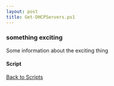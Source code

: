 ```yaml
---
layout: post
title: Get-DHCPServers.ps1
---
```


### something exciting

Some information about the exciting thing

#### Script

<script src="https://gist-it.appspot.com/github.com/BanterBoy/scripts-blog/blob/master/PowerShell/scripts/activeDirectory/Get-DHCPServers.ps1"></script>

<a href="/menu/_pages/scripts.html">Back to Scripts</a>
